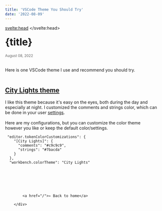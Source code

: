 ```yaml
---
title: 'VSCode Theme You Should Try'
date: '2022-08-09'
---
```


<svelte:head>
	<title>DevBryson | {title} </title>
</svelte:head>


<h1 class="headingLg">{title}</h1> 
<small class="lightText">August 08, 2022</small><br /><br />


Here is one VSCode theme I use and recommend you should try.<br /><br />

## [City Lights theme](https://marketplace.visualstudio.com/items?itemName=Yummygum.city-lights-theme)
I like this theme because it's easy on the eyes, both during the day and especially at night. I customized the comments and strings color, which can be done in your user [settings](https://code.visualstudio.com/docs/getstarted/themes#_customizing-a-color-theme).
<br /><br />
Here are my configurations, but you can customize the color theme however you like or keep the default color/settings.

```
 "editor.tokenColorCustomizations": {
    "[City Lights]": {
      "comments": "#c9c9c9",
      "strings": "#7bacda"
    }
  },
  "workbench.colorTheme": "City Lights"
```
<br /><br />


  
 <div style="margin: 3rem 0 0;">
         
            <a href="/">← Back to home</a>
         
        </div>
       

<style>
  h1 {
   font-size: 2.7rem
  }
  h2 {
   font-size: 1.3rem
   
  }
 
 .lightText {
    color: #666;
    margin-bottom: 1rem;
  }

  .headingLg {
    font-size: 2rem;
    line-height: 1.4;
    margin: 1rem 0;
  }

      </style>